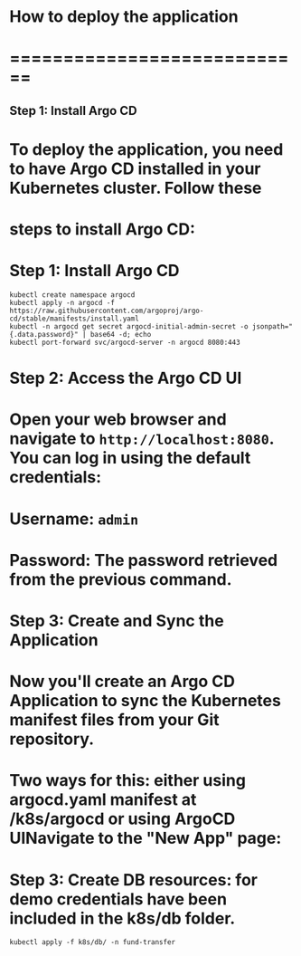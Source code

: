 # How to deploy the application
# ============================
## Step 1: Install Argo CD
# To deploy the application, you need to have Argo CD installed in your Kubernetes cluster. Follow these
# steps to install Argo CD:
# Step 1: Install Argo CD
```shell
kubectl create namespace argocd
kubectl apply -n argocd -f https://raw.githubusercontent.com/argoproj/argo-cd/stable/manifests/install.yaml
kubectl -n argocd get secret argocd-initial-admin-secret -o jsonpath="{.data.password}" | base64 -d; echo
kubectl port-forward svc/argocd-server -n argocd 8080:443
```
# Step 2: Access the Argo CD UI
# Open your web browser and navigate to `http://localhost:8080`. You can log in using the default credentials:
# Username: `admin`
# Password: The password retrieved from the previous command.
#
# Step 3: Create and Sync the Application
# Now you'll create an Argo CD Application to sync the Kubernetes manifest files from your Git repository.
# Two ways for this: either using argocd.yaml manifest at /k8s/argocd or using ArgoCD UINavigate to the "New App" page:

# Step 3: Create DB resources: for demo credentials have been included in the k8s/db folder.
```shell
kubectl apply -f k8s/db/ -n fund-transfer
```






